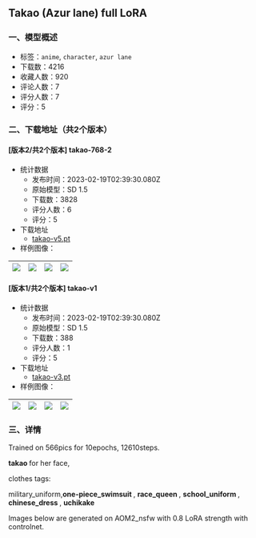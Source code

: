 ## Takao (Azur lane) full LoRA
### 一、模型概述

- 标签：`anime`, `character`, `azur lane`
- 下载数：4216
- 收藏人数：920
- 评论人数：7
- 评分人数：7
- 评分：5

### 二、下载地址（共2个版本）

#### [版本2/共2个版本] takao-768-2

- 统计数据
  - 发布时间：2023-02-19T02:39:30.080Z
  - 原始模型：SD 1.5
  - 下载数：3828
  - 评分人数：6
  - 评分：5
- 下载地址
  - [takao-v5.pt](https://civitai.com/api/download/models/12383)
- 样例图像：

| <img src="https://image.civitai.com/xG1nkqKTMzGDvpLrqFT7WA/625d17f1-9cf1-42b4-7e0a-8ce2c4450000/width=450/119286.jpeg" /> | <img src="https://image.civitai.com/xG1nkqKTMzGDvpLrqFT7WA/079afc95-612f-4010-8a44-fd6b4f949200/width=450/119285.jpeg" /> | <img src="https://image.civitai.com/xG1nkqKTMzGDvpLrqFT7WA/832b00e2-2917-4b13-869a-6877cb582e00/width=450/119284.jpeg" /> | <img src="https://image.civitai.com/xG1nkqKTMzGDvpLrqFT7WA/5bef81f6-2495-4c8f-ffdc-ae59b1cb5900/width=450/119283.jpeg" /> |
| ---- | ---- | ---- | ---- |

#### [版本1/共2个版本] takao-v1

- 统计数据
  - 发布时间：2023-02-19T02:39:30.080Z
  - 原始模型：SD 1.5
  - 下载数：388
  - 评分人数：1
  - 评分：5
- 下载地址
  - [takao-v3.pt](https://civitai.com/api/download/models/12107)
- 样例图像：

| <img src="https://image.civitai.com/xG1nkqKTMzGDvpLrqFT7WA/b3b7e236-e968-45a5-e0e1-e16acbef1000/width=450/116065.jpeg" /> | <img src="https://image.civitai.com/xG1nkqKTMzGDvpLrqFT7WA/c28c893c-c693-4a1d-4020-6eaf90140b00/width=450/116070.jpeg" /> | <img src="https://image.civitai.com/xG1nkqKTMzGDvpLrqFT7WA/4ffa9ca4-f076-47e3-53b1-6ffc49b90700/width=450/116069.jpeg" /> | <img src="https://image.civitai.com/xG1nkqKTMzGDvpLrqFT7WA/f4a098cb-89ef-445f-c5ba-191b08f14700/width=450/116068.jpeg" /> |
| ---- | ---- | ---- | ---- |


### 三、详情
<p>Trained on 566pics for 10epochs, 12610steps.</p><p><strong>takao </strong>for her face,</p><p>clothes tags:</p><p>military_uniform,<strong>one-piece_swimsuit </strong>, <strong>race_queen </strong>, <strong>school_uniform </strong>, <strong>chinese_dress </strong>, <strong>uchikake</strong></p><p>Images below are generated on AOM2_nsfw with 0.8 LoRA strength with controlnet.</p>